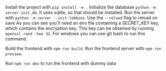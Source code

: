 Install the project with `pip install -e .`
Initialize the database `python -m server.init_db`. It uses sqlite, so that should be installed.
Run the server with `python -m server --init-lobbies`. Use the `--reload` flag to reload on save
As you can see you'll need an env file containing a SECRET_KEY key, which contains the encryption key.
This key can be obtained by running `openssl rand -hex 32`. For windows you can use git bash to run this command.

Build the frontend with `npm run build`.
Run the frontend server with `npm run preview`.

Run `npm run dev` to run the frontend with dummy data

